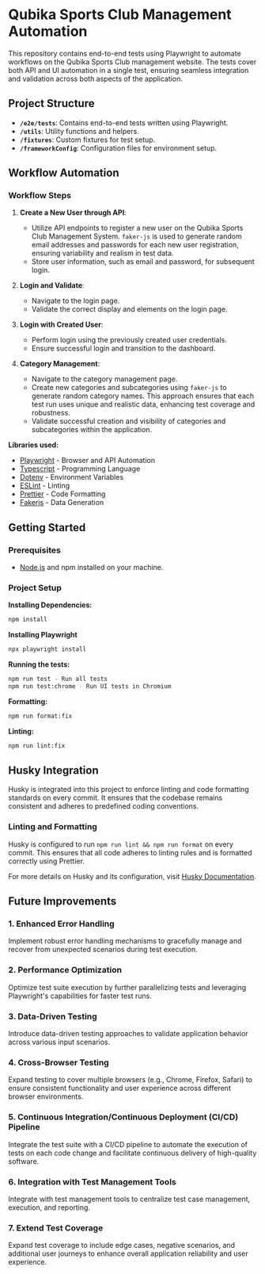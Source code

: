 # Qubika Sports Club Management Automation

This repository contains end-to-end tests using Playwright to automate workflows on the Qubika Sports Club management website. The tests cover both API and UI automation in a single test, ensuring seamless integration and validation across both aspects of the application.

## Project Structure

- **`/e2e/tests`**: Contains end-to-end tests written using Playwright.
- **`/utils`**: Utility functions and helpers.
- **`/fixtures`**: Custom fixtures for test setup.
- **`/frameworkConfig`**: Configuration files for environment setup.

## Workflow Automation

### Workflow Steps

1. **Create a New User through API**:

   - Utilize API endpoints to register a new user on the Qubika Sports Club Management System. `faker-js` is used to generate random email addresses and passwords for each new user registration, ensuring variability and realism in test data.
   - Store user information, such as email and password, for subsequent login.

2. **Login and Validate**:

   - Navigate to the login page.
   - Validate the correct display and elements on the login page.

3. **Login with Created User**:

   - Perform login using the previously created user credentials.
   - Ensure successful login and transition to the dashboard.

4. **Category Management**:
   - Navigate to the category management page.
   - Create new categories and subcategories using `faker-js` to generate random category names. This approach ensures that each test run uses unique and realistic data, enhancing test coverage and robustness.
   - Validate successful creation and visibility of categories and subcategories within the application.

**Libraries used:**
- [Playwright](https://playwright.dev/) - Browser and API Automation
- [Typescript](https://www.typescriptlang.org/) - Programming Language
- [Dotenv](https://www.npmjs.com/package/dotenv) - Environment Variables
- [ESLint](https://eslint.org/) - Linting
- [Prettier](https://prettier.io/) - Code Formatting
- [Fakerjs](https://fakerjs.dev/) - Data Generation

## Getting Started

### Prerequisites
- [Node.js](https://nodejs.org/en) and npm installed on your machine.

### Project Setup

**Installing Dependencies:**

```bash
npm install
```

**Installing Playwright**

```bash
npx playwright install
```

**Running the tests:**

```bash
npm run test - Run all tests
npm run test:chrome - Run UI tests in Chromium
```

**Formatting:**

```bash
npm run format:fix
```

**Linting:**

```bash
npm run lint:fix
```
## Husky Integration

Husky is integrated into this project to enforce linting and code formatting standards on every commit. It ensures that the codebase remains consistent and adheres to predefined coding conventions.

### Linting and Formatting

Husky is configured to run `npm run lint && npm run format` on every commit. This ensures that all code adheres to linting rules and is formatted correctly using Prettier.

For more details on Husky and its configuration, visit [Husky Documentation](https://husky.dev/).

## Future Improvements

### 1. Enhanced Error Handling
Implement robust error handling mechanisms to gracefully manage and recover from unexpected scenarios during test execution.

### 2. Performance Optimization
Optimize test suite execution by further parallelizing tests and leveraging Playwright's capabilities for faster test runs.

### 3. Data-Driven Testing
Introduce data-driven testing approaches to validate application behavior across various input scenarios.

### 4. Cross-Browser Testing
Expand testing to cover multiple browsers (e.g., Chrome, Firefox, Safari) to ensure consistent functionality and user experience across different browser environments.

### 5. Continuous Integration/Continuous Deployment (CI/CD) Pipeline
Integrate the test suite with a CI/CD pipeline to automate the execution of tests on each code change and facilitate continuous delivery of high-quality software.

### 6. Integration with Test Management Tools
Integrate with test management tools to centralize test case management, execution, and reporting.

### 7. Extend Test Coverage
Expand test coverage to include edge cases, negative scenarios, and additional user journeys to enhance overall application reliability and user experience.